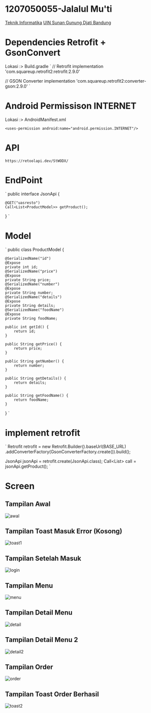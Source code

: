 # 1207050055-Jalalul Mu'ti
[Teknik Informatika](http://if.uinsgd.ac.id/) [UIN Sunan Gunung Djati Bandung](https://uinsgd.ac.id/)

# Dependencies Retrofit + GsonConvert
Lokasi :> Build.gradle
` 
//    Retrofit
    implementation 'com.squareup.retrofit2:retrofit:2.9.0'

//    GSON Converter
    implementation 'com.squareup.retrofit2:converter-gson:2.9.0' `

# Android Permissison INTERNET
Lokasi :> AndroidManifest.xml

` <uses-permission android:name="android.permission.INTERNET"/>
 `

# API
` https://retoolapi.dev/StWODX/ `

# EndPoint
` public interface JsonApi {

    @GET("uasresto")
    Call<List<ProductModel>> getProduct();
} `

# Model

` public class ProductModel {

    @SerializedName("id")
    @Expose
    private int id;
    @SerializedName("price")
    @Expose
    private String price;
    @SerializedName("number")
    @Expose
    private String number;
    @SerializedName("details")
    @Expose
    private String details;
    @SerializedName("foodName")
    @Expose
    private String foodName;

    public int getId() {
        return id;
    }

    public String getPrice() {
        return price;
    }

    public String getNumber() {
        return number;
    }

    public String getDetails() {
        return details;
    }

    public String getFoodName() {
        return foodName;
    }

} `

# implement retrofit
` Retrofit retrofit = new Retrofit.Builder().baseUrl(BASE_URL)
                .addConverterFactory(GsonConverterFactory.create()).build();

JsonApi jsonApi = retrofit.create(JsonApi.class);
Call<List<ProductModel>> call = jsonApi.getProduct(); `

# Screen
## Tampilan Awal
![awal](img/1.jpg)

## Tampilan Toast Masuk Error (Kosong)
![toast1](img/2.jpg)

## Tampilan Setelah Masuk
![login](img/3.jpg)

## Tampilan Menu
![menu](img/4.jpg)

## Tampilan Detail Menu
![detail](img/5.jpg)

## Tampilan Detail Menu 2
![detail2](img/6.jpg)

## Tampilan Order
![order](img/7.jpg)

## Tampilan Toast Order Berhasil
![toast2](img/8.jpg)
